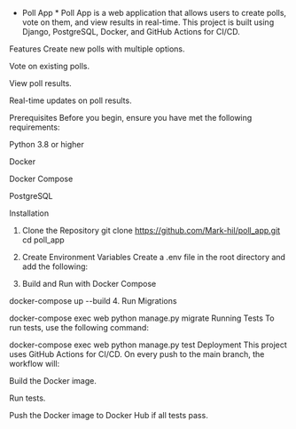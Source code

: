 * Poll App *
Poll App is a web application that allows users to create polls, vote on them, and view results in real-time. This project is built using Django, PostgreSQL, Docker, and GitHub Actions for CI/CD.

Features
Create new polls with multiple options.

Vote on existing polls.

View poll results.

Real-time updates on poll results.

Prerequisites
Before you begin, ensure you have met the following requirements:

Python 3.8 or higher

Docker

Docker Compose

PostgreSQL

Installation
1. Clone the Repository
git clone https://github.com/Mark-hil/poll_app.git
cd poll_app
2. Create Environment Variables
Create a .env file in the root directory and add the following:


3. Build and Run with Docker Compose

docker-compose up --build
4. Run Migrations

docker-compose exec web python manage.py migrate
Running Tests
To run tests, use the following command:

docker-compose exec web python manage.py test
Deployment
This project uses GitHub Actions for CI/CD. On every push to the main branch, the workflow will:

Build the Docker image.

Run tests.

Push the Docker image to Docker Hub if all tests pass.
